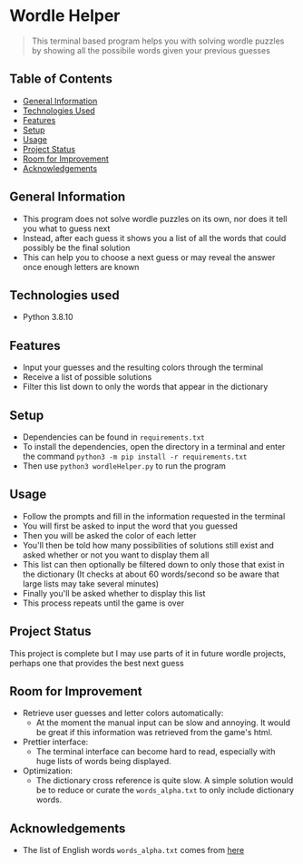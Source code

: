 # Wordle Helper
> This terminal based program helps you with solving wordle puzzles by showing all the possibile words given your previous guesses

## Table of Contents
* [General Information](#general-information)
* [Technologies Used](#technologies-used)
* [Features](#features)
* [Setup](#setup)
* [Usage](#usage)
* [Project Status](#project-status)
* [Room for Improvement](#room-for-improvement)
* [Acknowledgements](#acknowledgements)


## General Information
- This program does not solve wordle puzzles on its own, nor does it tell you what to guess next
- Instead, after each guess it shows you a list of all the words that could possibly be the final solution
- This can help you to choose a next guess or may reveal the answer once enough letters are known

## Technologies used
- Python 3.8.10

## Features
- Input your guesses and the resulting colors through the terminal
- Receive a list of possible solutions
- Filter this list down to only the words that appear in the dictionary

## Setup
- Dependencies can be found in `requirements.txt`
- To install the dependencies, open the directory in a terminal and enter the command `python3 -m pip install -r requirements.txt`
- Then use `python3 wordleHelper.py` to run the program

## Usage
- Follow the prompts and fill in the information requested in the terminal
- You will first be asked to input the word that you guessed
- Then you will be asked the color of each letter
- You'll then be told how many possibilities of solutions still exist and asked whether or not you want to display them all
- This list can then optionally be filtered down to only those that exist in the dictionary (It checks at about 60 words/second so be aware that large lists may take several minutes)
- Finally you'll be asked whether to display this list
- This process repeats until the game is over

## Project Status
This project is complete but I may use parts of it in future wordle projects, perhaps one that provides the best next guess

## Room for Improvement
- Retrieve user guesses and letter colors automatically:
    - At the moment the manual input can be slow and annoying. It would be great if this information was retrieved from the game's html.
- Prettier interface:
    - The terminal interface can become hard to read, especially with huge lists of words being displayed.
- Optimization:
    - The dictionary cross reference is quite slow. A simple solution would be to reduce or curate the `words_alpha.txt` to only include dictionary words.

## Acknowledgements
- The list of English words `words_alpha.txt` comes from [here](https://github.com/dwyl/english-words)
